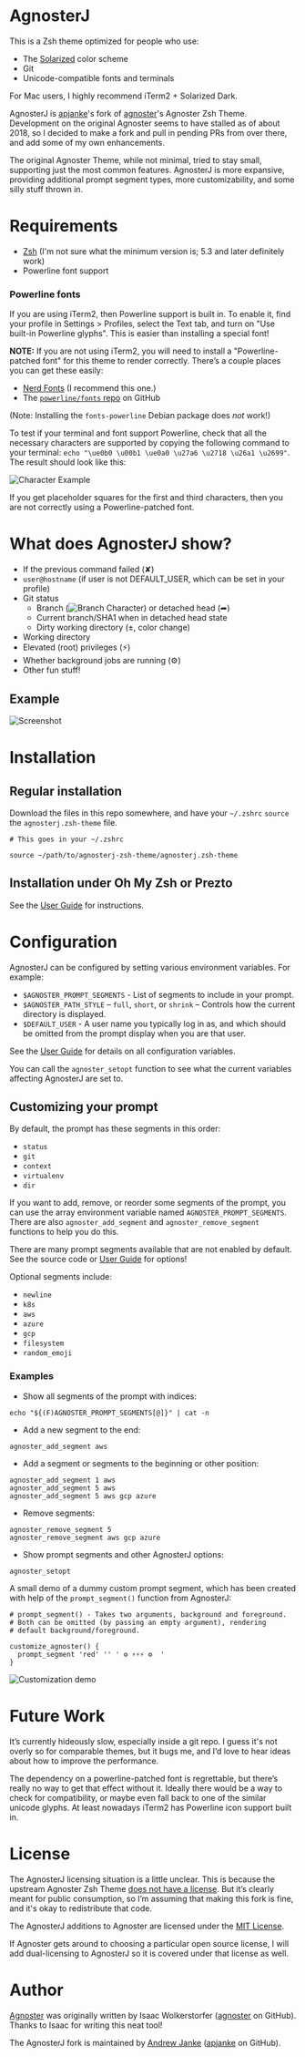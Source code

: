 AgnosterJ
===========

This is a Zsh theme optimized for people who use:

- The [Solarized](https://ethanschoonover.com/solarized/) color scheme
- Git
- Unicode-compatible fonts and terminals

For Mac users, I highly recommend iTerm2 + Solarized Dark.

AgnosterJ is [apjanke](https://github.com/apjanke)'s fork of [agnoster](https://github.com/agnoster)'s Agnoster Zsh Theme. Development on the original Agnoster seems to have stalled as of about 2018, so I decided to make a fork and pull in pending PRs from over there, and add some of my own enhancements.

The original Agnoster Theme, while not minimal, tried to stay small, supporting just the most common features. AgnosterJ is more expansive, providing additional prompt segment types, more customizability, and some silly stuff thrown in.

# Requirements

* [Zsh](http://zsh.sourceforge.net/) (I'm not sure what the minimum version is; 5.3 and later definitely work)
* Powerline font support

### Powerline fonts

If you are using iTerm2, then Powerline support is built in. To enable it, find your profile in Settings > Profiles, select the Text tab, and turn on "Use built-in Powerline glyphs". This is easier than installing a special font!

**NOTE:** If you are not using iTerm2, you will need to install a "Powerline-patched font" for this theme to render correctly. There’s a couple places you can get these easily:
* [Nerd Fonts](https://www.nerdfonts.com/) (I recommend this one.)
* The [`powerline/fonts` repo](https://github.com/powerline/fonts) on GitHub

(Note: Installing the `fonts-powerline` Debian package does _not_ work!)

To test if your terminal and font support Powerline, check that all the necessary characters are supported by copying the following command to your terminal: `echo "\ue0b0 \u00b1 \ue0a0 \u27a6 \u2718 \u26a1 \u2699"`. The result should look like this:

![Character Example](doc/images/characters.png)

If you get placeholder squares for the first and third characters, then you are not correctly using a Powerline-patched font.

# What does AgnosterJ show?

- If the previous command failed (✘)
- `user@hostname` (if user is not DEFAULT_USER, which can be set in your profile)
- Git status
  - Branch (![Branch Character](doc/images/branch.png)) or detached head (➦)
  - Current branch/SHA1 when in detached head state
  - Dirty working directory (±, color change)
- Working directory
- Elevated (root) privileges (⚡)
- Whether background jobs are running (⚙)
- Other fun stuff!

## Example

![Screenshot](doc/images/screenshot.png)

# Installation

## Regular installation

Download the files in this repo somewhere, and have your `~/.zshrc` `source` the `agnosterj.zsh-theme` file.

```
# This goes in your ~/.zshrc

source ~/path/to/agnosterj-zsh-theme/agnosterj.zsh-theme
```

## Installation under Oh My Zsh or Prezto

See the [User Guide](https://github.com/apjanke/agnosterj-zsh-theme/blob/master/doc/UserGuide.md) for instructions.

# Configuration

AgnosterJ can be configured by setting various environment variables. For example:

* `$AGNOSTER_PROMPT_SEGMENTS` - List of segments to include in your prompt.
* `$AGNOSTER_PATH_STYLE` – `full`, `short`, or `shrink` – Controls how the current directory is displayed.
* `$DEFAULT_USER` - A user name you typically log in as, and which should be omitted from the prompt display when you are that user.

See the [User Guide](https://github.com/apjanke/agnosterj-zsh-theme/blob/master/doc/UserGuide.md) for details on all configuration variables.

You can call the `agnoster_setopt` function to see what the current variables affecting AgnosterJ are set to.

## Customizing your prompt

By default, the prompt has these segments in this order:
- `status`
- `git`
- `context`
- `virtualenv`
- `dir`

If you want to add, remove, or reorder some segments of the prompt, you can use the array environment variable named `AGNOSTER_PROMPT_SEGMENTS`. There are also `agnoster_add_segment` and `agnoster_remove_segment` functions to help you do this.

There are many prompt segments available that are not enabled by default. See the source code or [User Guide](https://github.com/apjanke/agnosterj-zsh-theme/blob/master/doc/UserGuide.md) for options!

Optional segments include:
- `newline`
- `k8s`
- `aws`
- `azure`
- `gcp`
- `filesystem`
- `random_emoji`

### Examples

- Show all segments of the prompt with indices:
```
echo "${(F)AGNOSTER_PROMPT_SEGMENTS[@]}" | cat -n
```
- Add a new segment to the end:
```
agnoster_add_segment aws
```
- Add a segment or segments to the beginning or other position:
```
agnoster_add_segment 1 aws
agnoster_add_segment 5 aws
agnoster_add_segment 5 aws gcp azure
```
- Remove segments:
```
agnoster_remove_segment 5
agnoster_remove_segment aws gcp azure
```
- Show prompt segments and other AgnosterJ options:
```
agnoster_setopt
```

A small demo of a dummy custom prompt segment, which has been created with help of the `prompt_segment()` function from AgnosterJ:
```
# prompt_segment() - Takes two arguments, background and foreground.
# Both can be omitted (by passing an empty argument), rendering 
# default background/foreground.

customize_agnoster() {
  prompt_segment 'red' '' ' ⚙ ⚡⚡⚡ ⚙  '
}
```
![Customization demo](doc/images/agnoster_customization.gif)

# Future Work

It’s currently hideously slow, especially inside a git repo. I guess it's not overly so for comparable themes, but it bugs me, and I‘d love to hear ideas about how to improve the performance.

The dependency on a powerline-patched font is regrettable, but there’s really no way to get that effect without it. Ideally there would be a way to check for compatibility, or maybe even fall back to one of the similar unicode glyphs. At least nowadays iTerm2 has Powerline icon support built in.

# License

The AgnosterJ licensing situation is a little unclear. This is because the upstream Agnoster Zsh Theme [does not have a license](https://github.com/agnoster/agnoster-zsh-theme/issues/42). But it’s clearly meant for public consumption, so I’m assuming that making this fork is fine, and it's okay to redistribute that code.

The AgnosterJ additions to Agnoster are licensed under the [MIT License](https://opensource.org/licenses/MIT).

If Agnoster gets around to choosing a particular open source license, I will add dual-licensing to AgnosterJ so it is covered under that license as well.

# Author

[Agnoster](https://github.com/agnoster/agnoster-zsh-theme) was originally written by Isaac Wolkerstorfer ([agnoster](https://github.com/agnoster) on GitHub). Thanks to Isaac for writing this neat tool!

The AgnosterJ fork is maintained by [Andrew Janke](https://apjanke.net) ([apjanke](https://github.com/apjanke) on GitHub).
